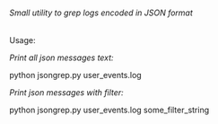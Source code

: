 ###### Small utility to grep logs encoded in JSON format

Usage:

_Print all json messages text:_

python jsongrep.py user_events.log

_Print json messages with filter:_

python jsongrep.py user_events.log some_filter_string

